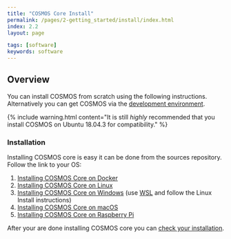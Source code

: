```yaml
---
title: "COSMOS Core Install"
permalink: /pages/2-getting_started/install/index.html
index: 2.2
layout: page

tags: [software]
keywords: software
---
```


## Overview

You can install COSMOS from scratch using the following instructions. Alternatively you can get COSMOS via the [development environment](https://hsfl.github.io/cosmos-docs/pages/2-getting_started/development-environment.html). 

{% include warning.html content="It is still _highly_ recommended that you install COSMOS on Ubuntu 18.04.3 for compatibility." %}


### Installation
Installing COSMOS core is easy it can be done from the sources repository. Follow the link to your OS:

1. [Installing COSMOS Core on Docker]({{site.baseurl}}/pages/2-getting_started/install/docker-install.html)
2. [Installing COSMOS Core on Linux]({{site.baseurl}}/pages/2-getting_started/install/ubuntu-install.html)
3. [Installing COSMOS Core on Windows]({{site.baseurl}}/pages/2-getting_started/install/ubuntu-install.html) (use [WSL](https://docs.microsoft.com/en-us/windows/wsl/install-win10) and follow the Linux Install instructions)
4. [Installing COSMOS Core on macOS](https://docs.google.com/document/d/146mBWBmxkAu0qBdSlCSer1nqVvOLBn_B-VzkcwpjhEU)
5. [Installing COSMOS Core on Raspberry Pi]({{site.baseurl}}/pages/4-tutorials/build/cross-compile.html)


After your are done installing COSMOS core you can [check your installation](https://hsfl.github.io/cosmos-docs/pages/2-getting_started/install/ubuntu-install.html#testing-cosmos-core).

